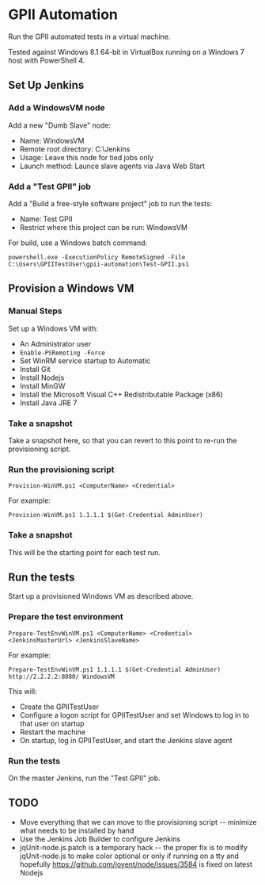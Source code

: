 GPII Automation
===============

Run the GPII automated tests in a virtual machine.

Tested against Windows 8.1 64-bit in VirtualBox running on a Windows 7 host with PowerShell 4.

Set Up Jenkins
--------------

### Add a WindowsVM node

Add a new "Dumb Slave" node:

* Name: WindowsVM
* Remote root directory: C:\Jenkins
* Usage: Leave this node for tied jobs only
* Launch method: Launce slave agents via Java Web Start

### Add a "Test GPII" job

Add a "Build a free-style software project" job to run the tests:

* Name: Test GPII
* Restrict where this project can be run: WindowsVM

For build, use a Windows batch command:

```
powershell.exe -ExecutionPolicy RemoteSigned -File C:\Users\GPIITestUser\gpii-automation\Test-GPII.ps1
```

Provision a Windows VM
----------------------

### Manual Steps

Set up a Windows VM with:

* An Administrator user
* `Enable-PSRemoting -Force`
* Set WinRM service startup to Automatic
* Install Git
* Install Nodejs
* Install MinGW
* Install the Microsoft Visual C++ Redistributable Package (x86)
* Install Java JRE 7

### Take a snapshot

Take a snapshot here, so that you can revert to this point to re-run the provisioning script.

### Run the provisioning script

```
Provision-WinVM.ps1 <ComputerName> <Credential>
```

For example:

```
Provision-WinVM.ps1 1.1.1.1 $(Get-Credential AdminUser)
```

### Take a snapshot

This will be the starting point for each test run.

Run the tests
-------------

Start up a provisioned Windows VM as described above.

### Prepare the test environment

```
Prepare-TestEnvWinVM.ps1 <ComputerName> <Credential> <JenkinsMasterUrl> <JenkinsSlaveName>
```

For example:

```
Prepare-TestEnvWinVM.ps1 1.1.1.1 $(Get-Credential AdminUser) http://2.2.2.2:8080/ WindowsVM
```

This will:

* Create the GPIITestUser
* Configure a logon script for GPIITestUser and set Windows to log in to that user on startup
* Restart the machine
* On startup, log in GPIITestUser, and start the Jenkins slave agent

### Run the tests

On the master Jenkins, run the "Test GPII" job.

TODO
----

* Move everything that we can move to the provisioning script -- minimize what needs to be installed by hand
* Use the Jenkins Job Builder to configure Jenkins
* jqUnit-node.js.patch is a temporary hack -- the proper fix is to modify jqUnit-node.js to make color optional or only if running on a tty and hopefully https://github.com/joyent/node/issues/3584 is fixed on latest Nodejs
